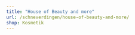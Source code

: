 ```yaml
---
title: "House of Beauty and more"
url: /schneverdingen/house-of-beauty-and-more/
shop: Kosmetik
---
```


